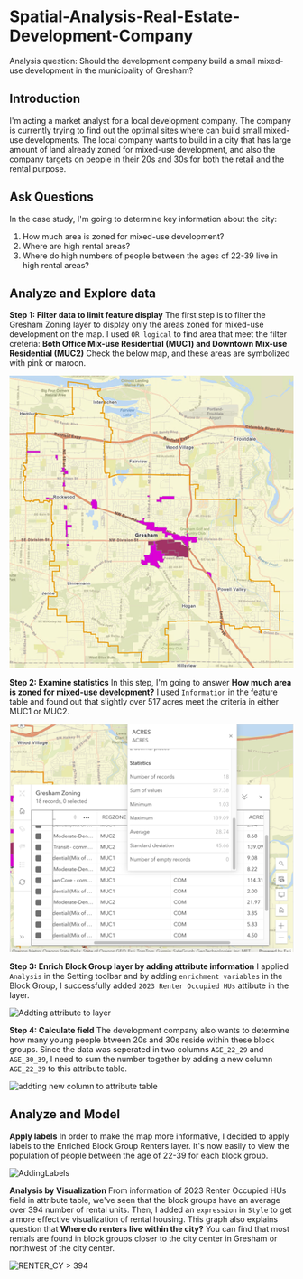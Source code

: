 # Spatial-Analysis-Real-Estate-Development-Company
Analysis question: Should the development company build a small mixed-use development in the municipality of Gresham?

## Introduction ##
I'm acting a market analyst for a local development company. The company is currently trying to find out the optimal sites where can build small mixed-use developments.
The local company wants to build in a city that has large amount of land already zoned for mixed-use development, and also the company targets on people in their 20s and 
30s for both the retail and the rental purpose. 

## Ask Questions ##
In the case study, I'm going to determine key information about the city:
1. How much area is zoned for mixed-use development?
2. Where are high rental areas?
3. Where do high numbers of people between the ages of 22-39 live in high rental areas?

## Analyze and Explore data ##
**Step 1: Filter data to limit feature display**
The first step is to filter the Gresham Zoning layer to display only the areas zoned for mixed-use development on the map.
I used `OR logical` to find area that meet the filter creteria: **Both Office Mix-use Residential (MUC1) and Downtown Mix-use Residential (MUC2)**
Check the below map, and these areas are symbolized with pink or maroon.

![MUC1 and MUC2](https://github.com/mingyuan9/Spatial-Analysis-Real-Estate-Development-Company/blob/main/1.FilterMixUse.png)

**Step 2: Examine statistics**
In this step, I'm going to answer **How much area is zoned for mixed-use development?**
I used `Information` in the feature table and found out that slightly over 517 acres meet the criteria in either MUC1 or MUC2.

![information](https://github.com/mingyuan9/Spatial-Analysis-Real-Estate-Development-Company/blob/main/2.statistics.png)

**Step 3: Enrich Block Group layer by adding attribute information**
I applied `Analysis` in the Setting toolbar and by adding `enrichment variables` in the Block Group, I successfully added `2023 Renter Occupied HUs` attibute in the layer.

![Addting attribute to layer]()

**Step 4: Calculate field**
The development company also wants to determine how many young people btween 20s and 30s reside within these block groups.
Since the data was seperated in two columns `AGE_22_29` and `AGE_30_39`, I need to sum the number together by adding a new column `AGE_22_39` to this attribute table.

![addting new column to attribute table]()

## Analyze and Model ##
**Apply labels**
In order to make the map more informative, I decided to apply labels to the Enriched Block Group Renters layer. 
It's now easily to view the population of people between the age of 22-39 for each block group.

![AddingLabels]()

**Analysis by Visualization**
From information of 2023 Renter Occupied HUs field in attribute table, we've seen that the block groups have an average over 394 number of rental units.
Then, I added an `expression` in `Style` to get a more effective visualization of rental housing.
This graph also explains question that **Where do renters live within the city?**
You can find that most rentals are found in block groups closer to the city center in Gresham or northwest of the city center.

![RENTER_CY > 394]()
